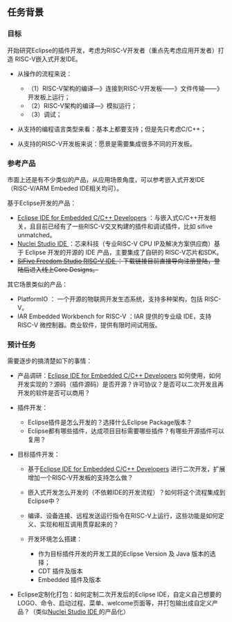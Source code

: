 ## 任务背景

### 目标

开始研究Eclipse的插件开发，考虑为RISC-V开发者（重点先考虑应用开发者）打造 RISC-V嵌入式开发IDE。

- 从操作的流程来说：

  * （1）RISC-V架构的编译—》连接到RISC-V开发板——》文件传输——》开发板上运行；
  * （2）RISC-V架构的编译—》模拟运行；
  * （3）调试；
- 从支持的编程语言类型来看：基本上都要支持；但是先只考虑C/C++；
- 从支持的RISC-V开发板来说：愿景是需要集成很多不同的开发板。

### 参考产品

市面上还是有不少类似的产品，从应用场景角度，可以参考嵌入式开发IDE（RISC-V/ARM Embeded IDE相关均可）。

基于Eclipse开发的产品：

- [Eclipse IDE for Embedded C/C++ Developers](https://www.eclipse.org/downloads/packages/release/2024-09/r/eclipse-ide-embedded-cc-developers) ：与嵌入式C/C++开发相关，且目前已经有了一些RISC-V交叉构建的插件和调试插件，比如 sifive unmatched。
- [Nuclei Studio IDE ](https://www.nucleisys.com/download.php)：芯来科技（专业RISC-V CPU IP及解决方案供应商）基于 Eclipse 开发的开源的 IDE 产品，主要集成了自研的 RISC-V芯片和SDK。
- ~~[SiFive Freedom Studio RISC-V IDE ](https://github.com/sifive/freedom-studio)：下载链接目前直接导向注册登陆，登陆后进入线上Core Designs。~~

其它场景类似的产品：

- PlatformIO ： 一个开源的物联网开发生态系统，支持多种架构，包括 RISC-V。
- IAR Embedded Workbench for RISC-V ：IAR 提供的专业级 IDE，支持 RISC-V 微控制器。商业软件，提供有限时间试用版。

### 预计任务

需要逐步的搞清楚如下的事情：

* 产品调研：[Eclipse IDE for Embedded C/C++ Developers](https://www.eclipse.org/downloads/packages/release/2024-09/r/eclipse-ide-embedded-cc-developers) 如何使用，如何开发实现的？源码（插件源码）是否开源？许可协议？是否可以二次开发且再开发的软件是否可以商用？
* 插件开发：

  * Eclipse插件是怎么开发的？选择什么Eclipse Package版本？
  * Eclipse都有哪些插件，达成项目目标需要哪些插件？有哪些开源插件可以复用？
* 目标插件开发：

  * 基于[Eclipse IDE for Embedded C/C++ Developers](https://www.eclipse.org/downloads/packages/release/2024-09/r/eclipse-ide-embedded-cc-developers) 进行二次开发，扩展增加一个RISC-V开发板的支持怎么做？
  * 嵌入式开发怎么开发的（不依赖IDE的开发流程）？如何将这个流程集成到 Eclipse中？
  * 编译、设备连接、远程发送运行指令在RISC-V上运行，这些功能是如何定义、实现和相互调用贯穿起来的？
  * 开发环境怎么搭建：

    * 作为目标插件开发的开发工具的Eclipse Version 及 Java 版本的选择；
    * CDT 插件及版本
    * Embedded 插件及版本
* Eclipse定制化打包：如何定制二次开发后的Eclipse IDE，自定义自己想要的LOGO、命令、启动过程、菜单、welcome页面等，并打包输出成自定义产品？（类似[Nuclei Studio IDE ](https://www.nucleisys.com/download.php)的产品化）
